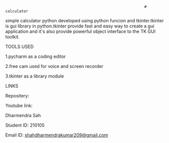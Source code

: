                                                                  # calculator




simple calculator python developed using python funcion and tkinter.tkinter is gui library in python.tkinter provide fast and easy way to create a gui application and it's also provide powerful object interface to the TK GUI toolkit.

TOOLS USED

1.pycharm as a coding editor

2.free cam used for voice and screen recorder

3.tkinter as a library module

LINKS

Repositery:

Youtube link:

Dharmendra Sah

Student ID: 210105

Email ID: shahdharmendrakumar209@gmail.com
